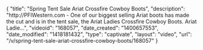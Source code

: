 {
    "title": "Spring Tent Sale Ariat Crossfire Cowboy Boots",
    "description": "http:\/\/PFIWestern.com - One of our biggest selling Ariat boots has made the cut and is in the tent sale, the Ariat Ladies Crossfire Cowboy Boots. Ariat Ladie...",
    "videoid": "168057",
    "date_created": "1400657553",
    "date_modified": "1418181432",
    "type": "captivate",
    "layout": "video",
    "url": "\/v\/spring-tent-sale-ariat-crossfire-cowboy-boots\/168057"
}